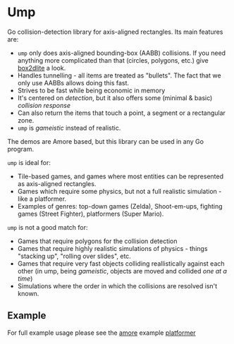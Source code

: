 # Ump

Go collision-detection library for axis-aligned rectangles. Its main features are:

* `ump` only does axis-aligned bounding-box (AABB) collisions. If you need anything
  more complicated than that (circles, polygons, etc.) give [box2dlite](https://github.com/neguse/go-box2d-lite/box2dlite) a look.
* Handles tunnelling - all items are treated as "bullets". The fact that we only
  use AABBs allows doing this fast.
* Strives to be fast while being economic in memory
* It's centered on *detection*, but it also offers some (minimal & basic) *collision response*
* Can also return the items that touch a point, a segment or a rectangular zone.
* `ump` is _gameistic_ instead of realistic.

The demos are Amore based, but this library can be used in any Go program.

`ump` is ideal for:

* Tile-based games, and games where most entities can be represented as axis-aligned
  rectangles.
* Games which require some physics, but not a full realistic simulation - like
  a platformer.
* Examples of genres: top-down games (Zelda), Shoot-em-ups, fighting games (Street
  Fighter), platformers (Super Mario).

`ump` is not a good match for:

* Games that require polygons for the collision detection
* Games that require highly realistic simulations of physics - things "stacking
  up", "rolling over slides", etc.
* Games that require very fast objects colliding reallistically against each other
  (in ump, being _gameistic_, objects are moved and collided _one at a time_)
* Simulations where the order in which the collisions are resolved isn't known.

## Example

For full example usage please see the [amore](https://github.com/tanema/amore) example
[platformer](https://github.com/tanema/amore-examples/tree/master/platformer)
